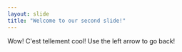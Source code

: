 ```yaml
---
layout: slide
title: "Welcome to our second slide!"
---
```

Wow! C'est tellement cool! 
Use the left arrow to go back!
